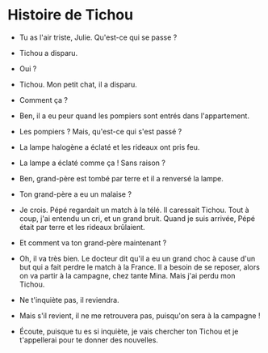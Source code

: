 # Histoire de Tichou

- Tu as l'air triste, Julie. Qu'est-ce qui se passe ?

- Tichou a disparu.

- Oui ?

- Tichou. Mon petit chat, il a disparu.

- Comment ça ?

- Ben, il a eu peur quand les pompiers sont entrés dans l'appartement.

- Les pompiers ? Mais, qu'est-ce qui s'est passé ?

- La lampe halogène a éclaté et les rideaux ont pris feu.

- La lampe a éclaté comme ça ! Sans raison ?

- Ben, grand-père est tombé par terre et il a renversé la lampe.

- Ton grand-père a eu un malaise ?

- Je crois. Pépé regardait un match à la télé. Il caressait Tichou. Tout à coup, j'ai entendu un cri, et un grand bruit. Quand je suis arrivée, Pépé était par terre et les rideaux brûlaient.

- Et comment va ton grand-père maintenant ?

- Oh, il va très bien. Le docteur dit qu'il a eu un grand choc à cause d'un but qui a fait perdre le match à la France. Il a besoin de se reposer, alors on va partir à la campagne, chez tante Mina. Mais j'ai perdu mon Tichou.

- Ne t'inquiète pas, il reviendra.

- Mais s'il revient, il ne me retrouvera pas, puisqu'on sera à la campagne !

- Écoute, puisque tu es si inquiète, je vais chercher ton Tichou et je t'appellerai pour te donner des nouvelles.
